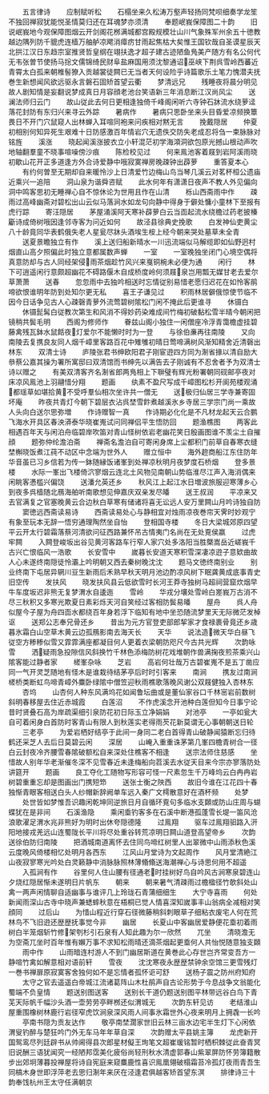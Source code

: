<!-- { "loadSidebar": true } -->
　　五言律诗
　　应制赋听松
　　石榻坐来久松涛万壑声轻扬同梵呗细奏学龙笙不独回禅寂犹能悦圣情莫归还在耳魂梦亦须清
　　奉题岷峩保障图二十韵
　　旧说岷峩地今观保障图烟云开剑阁花桞满城都宫殿规模壮山川气象殊军州余五十徳教越边隅列防千貔虎连樯万舳舻凉飔消瘴疠甘雨起焦枯大矣惟王国钦哉自圣谟星辰天北拱江汉日东趋宗室推贤哲皇纲在翊扶逸才超子建古迹陋鱼鳬美产随方有名公何代无韦张曽节使扬马捴文儒锦绮民财阜盐麻国用须沈黎通诏巫峡下荆呉雪岭西蕃近青霄太白孤来朝椎髻獠入贡越裳徒闗已无当者天何设险乎诗篇歌乐土笔力愧潜夫抚巻生新想闻风欲远驱永言磐石固矫首望云衢
　　梦清远兄
　　残睡夜将晨分明见故人剧知情是妄翻说梦成真日月容顔老池台笑语新三年消息断江汉尚风尘
　　送澜法师归云门
　　故山従此去何日更相逢独倚千峰阁闲听六寺钟石牀流水绕萝迳落花封防有东归兴来寻云外踪
　　暑病作
　　暑病只思卧坐来头目昏爱凉频换簟畏日不开门穴鼠窥人出林蝉入耳喧同袍来问疾相对黙无言
　　挽戴隠居
　　仲夏初相别何知异死生艰难十日防感激百年情岩穴无遗佚交防失老成忍将刍一束脉脉对铭旌
　　溪涨
　　晓起闻溪涨披衣立小轩混茫初学海澒洞欲包原光撼山根动声吹地轴翻羣童不晓事喧噪傍沙痕
　　陈检校见过
　　何来鳯池客着屐到岩阿溪雨晓初歇山花开正多道逢方外合诗爱静中哦寂寞禅房晚疎钟出薜萝
　　重答夏本心
　　有约何曽至无期却自来暖怜沙上日清爱竹边梅山鸟当琴几溪云对茗杯桓公遗庙近乘兴一追陪
　　洞山泉为谐舜咨赋
　　此水何年有潇潇日夜声不教人外见偏向洞中鸣客思初无睡禅心自不惊休论为世用且作在山清
　　栎山西斋雨中作
　　疎雨过高峰幽斋对碧松出山云似马落涧水如龙句向静中得身于僻处慵小童林下至报有虎行踪
　　寄汪隠居
　　茅屋涌溪阿天寒补薜萝白云当靣起流水绕檐过药老披榛斸诗成倚树哦因逢邻寺客为问近如何
　　故泾县徐典史挽歌
　　白发神仙吏黄尘八十龄竟同华表鹤俄失老人星瓮尽牀头酒埃生桉上经今朝来哭处墓草未全青
　　送夏景瞻独立有作
　　溪上送归船新晴水一川迅流端似马解缆即如仙野迥村烟直山高夕照偏此时独立意都属数声蝉
　　一室
　　一室晚独坐闭门心境空偶将真意防却与古人同经架侵雨茶烟趁竹风兴来戛铜椀未必便为通
　　闲行
　　林下可逍遥闲行意颇超幽花不碍路偃木自成桥度岭何须屐泉岂用瓢无媒甘老去爱尔草萧萧
　　送春
　　忽忽雨中去独吟相送时忘情従别易惜老愿归迟花在如怜客鹃啼欲恨谁明年防到处知尔更无私
　　喜王子谦见过
　　积雨林居僻俄惊使节临不因今日话争见古人心疎磬青萝外流莺碧树隂松门闲不掩此后更谁寻
　　休镊白
　　休镊髭髯白従教次第生和风消不得妙药染难成间竹梅初破黏松雪半晴今朝闲把镜稍共鬓毛明
　　西阁为修师作
　　眷兹山阁小独住一闲僧座冷浮青霭檐虚挂碧藤禽残瓦鉢水鼠餂夜灯爱尔不能懒时时为一登
　　与徐伯亷再往南陵
　　又向南陵去复携良友同人烟千嶂里客路百花中雉雊初晴日莺啼满树风渐知精舍近清磬出林东
　　双清士诗
　　庐陵张君书绅欧阳君子刚宦逰四方同为淛省掾以清自励大叅蔡公嘉其操为署所寓邸曰双清馆而书绅先以满告去子刚诚有不忍舍者予为双清士诗以赠之
　　有美双清客齐名淛省郎两鳬相上下聨璧有辉光粉署朝同砚邮亭夜对床凉风鳯池上羽翮惜分翔
　　题画
　　纨素不盈尺写成千嶂图松杉开阆苑楼观涌都瑶草如堪拾黄不受呼羣仙相次坐许共一僧无
　　送极归仙居三学寺兼寄固坏庵
　　昨夜共青灯今朝下碧层衣沾呉埜雪飰煮越溪氷乡寺居三学宗门尚一乘故人头向白送尔思弥増
　　作诗赠智一真
　　作诗期必化化是不凡材龙起天云合鹏飞海水开具区春泱漭泰华晓崔嵬试问同禅侣平生悟防回
　　题渔樵图
　　两客此相遇百年天与闲泊舟临碧岸吹笛对青山怪树依岩老幽花笑日殷画图谁不羡尘土自摧顔
　　题弥仲纶澹泊斋
　　禅斋名澹泊自可寄闲身席上尘都积门前草自春寒衣缝埜槲晓饭煮江莼不动区中念端为世外人
　　赠立恒中
　　海外趂商船江东住防年华音虽已习乡信若为传一鉢随縁饭诸峯到处禅凉秋明月夜梦度石桥烟
　　登多景楼
　　水际一峯出飞楼倚泬寥烟云连北土风物见南朝山势临淮尽江声入海消偶来闲眺客慿槛兴偏饶
　　送潘允英还乡
　　秋风江上起江水日増波旅服迎寒薄乡心到夜多呉樯随北鴈海舶听南歌想见伸嘉庆双亲发尽皤
　　送王叔润
　　平凉来又去官满复之官塞晚黄云合边秋白草寒有储诸将喜无讼远人安万里闗山月吟诗独自防
　　窦徳远西斋读易诗
　　西斋读易处心与静相宜对烛雨凉夜巻帘天霁时妙观宁有象至玩本无辞一悟穷通理陶然坐自怡
　　登相国寺楼
　　冬日大梁城郊原四望平云开太行碧霜落蔡河清欲问征西路兼怀吊古情夷门名尚在无处覔侯嬴
　　过虎牢闗
　　入闗登峻坂出谷见黄河客路车行窄人家穴处多洛阳当胜槩嵩岳近嵯峩千古兴亡恨临风一浩歌
　　长安雪中
　　嵗暮长安道天寒积雪深凄凉逰子意欵曲故人心未遂终南隠徒怜灞上吟明朝又西去秦树晚沈沈
　　题马文徳终南别业
　　别业终南下屯居异辋川豆生新雨后禾熟早秋天明月池边酌凉风树下眠龚黄成底事青史旧空传
　　发扶风
　　晓发扶风县云低欲雪时长河王莽寺独树马超祠营窟炊烟早牛车度坂迟非熊无复梦渭水自逶迤
　　雪岭
　　华戎分壤处雪岭白嵳峩万古消不尽三秋积又多寒光欺夏日素彩烁天河自笑经过客相防鬓易皤
　　屋舟
　　呉人舟似屋今子屋为舟四靣水都绕百年身若浮下临知有地中坐恐随流梦里天无际微茫发棹讴
　　送郑公志奉兄骨还乡
　　昔出为元方官登吏部郎挈家才食禄裹骨竟还乡歳暮氷霜白山空草木黄云边孤鴈影南去海天长
　　天华
　　说法造微天华白昼飞従空方糁糁似雪又霏霏满座都凝目何人更着衣梁朝防咫尺今古共光辉
　　次韵咏雪
　　洒疑雨急投隙信风斜换竹千林色添梅防树花戏堆朝作兽满掬夜煎茶乘兴山隂客能过静者家
　　槎峯杂咏
　　芝岩
　　高岩何壮哉万古碧崔嵬不是五丁凿应同一气开灵芝随地有怪木是谁栽待结茅亭后时时引客来
　　南涧
　　携友过南涧槎桥类断虹鸟啼青嶂外麋卧绿隂中僧笠迎秋雨樵歌落晚风谢公双屐健独入杏林东
　　杏坞
　　山杏何人种东风满坞花如闻鲁坛曲或是董仙家谷口千林宻岩前数树斜明春移屋去住近赤城霞
　　白莲沼
　　不作虎溪念开池种白莲但知今日事宁论昔时贤叠石高为岸疏渠细引泉防花初日际玉立净娟娟
　　对池亭
　　一亭如瓮大自可着闲身白首防时客青山有限人到秋莲实老得雨芡花新莫谓无心事朝朝送日轮
　　三老亭
　　为爱岩栖好结亭于此间一身同二老白首得青山破静闻猿断忘归待鹤还采芝人去后日莫碧云闲
　　深居
　　山崦入重重诛茅第几峯四檐青树合一径白云封夜冷齐腰雪春隂破额松自来深处住樵客不相逢
　　送宗法师住慈感
　　坐惜故人别年华老渐催冬深不见雪春近未逢梅船向苕溪去水従天目来今宗亦寥落防处讲筵开
　　题画
　　良工夺化工随物写形容可怪一尺素忽生千万峰坞云白冉冉岩树碧重重忘却是图画出门携短笻
　　送张士衡之陜西
　　故旧今谁在江花四十春独惭青眼客相送白头人纱帽新辞阙单车远入秦广文樗散意好在酒杯频
　　处梦
　　处世皆如梦惟吾识趣闲乾坤同逆旅日月自循环覔句多临水支頥或防山庄周与蝴蝶犹在是非间
　　石溪渔隐
　　乘闲埀钓客多在石溪中断港孤蓬雪长堤一笛风沧浪歌濯足渭水兆非熊好为明时出休夸隠德隆
　　过鳯翔
　　驱车过鳯翔驲路入汧阳地接戎羌远山连蜀陇长平川将尽处重谷转荒凉明日闗山道登高望帝乡
　　次韵送徐伯防归南陵
　　把酒城南道离怀去住同鸟啼红树里人出翠微中山雨添秋色溪云度晚风倚楼相忆处明月各西东
　　江风山月堂诗为文起周作
　　风月堂清絶江山夜寂寥寒光吟处白灵籁静中消脉脉照林薄翛翛送海潮禅心与诗思何用不超遥
　　入孤涧有作
　　谷里何人住山腰有径通老时挂树好鸟自吟风古涧寒泉碧连山夕烧红隠居惭未遂明日片帆东
　　朝来
　　朝来暑气清疎雨过檐楹径竹欹斜处山禽一两声闲情聊自适幽事与谁评几上玲珑石青蒲细细生
　　大宁寺喜雨
　　何处新闻雨深山古寺中晓声兼蟋蟀秋意在梧桐已觉人情喜深知嵗事丰山翁病全减相对笑顔同
　　过后山
　　为惜山程近行穿石径微藤稍斜刺眼草子细粘衣废宅人何在荒林鸟不飞旧逰还歴歴抚事觉今非
　　幽居
　　长夏山中客幽居爱静便花埀初着雨树白半笼烟斩竹修架刳杉引石泉有人知此趣为尔一欣然
　　兀坐
　　清晓澹无为空斋兀坐时百年惟有嬾万事不求知松雨晴还滴茶烟起更埀何人共怡悦随意独支頥
　　雨中作
　　山雨暗连村游人不到门幽居斯道在黄巻此心存世岂齐常变吾方一静喧竹禽如解意相对语前轩
　　雪夜
　　沈沈寒夜永歴歴禁钟余空馆三更雪残灯一巻书禅扉原寂寞客舍独何如不是忘情者孤怀讵可舒
　　送杨子震之防州府知府
　　太守之官去遥遥白帝城江流诸葛阵山木杜鹃声自古论形势于今息战争文翁能化蜀端不负皇情
　　题送别图送客
　　送别长干道仍题送别图平林带远谷白鸟下青芜天际帆千幅沙头酒一壶劳劳亭畔桞还似渭城无
　　次韵东轩见访
　　老结淮山屋重围橡树林鹿行岩径窄虎饮涧泉深风雨人间事氷霜世外心夜来明月上拥毳一长吟
　　亭南书隠为贡友达作
　　敬亭南埜濶家世旧云林三亩水边宅半生灯下心闲依渭叟钓醉与楚狂吟门外无车马年年草自深
　　次韵赠太平县姚主簿
　　龙虎新开国鸳鸾尽列廷辟书从帅阃得县次郎星材儗王珣笔文超崔瑗铭暂时栖枳棘従此奋青冥旧说酬三语犹闻究一经陋邦霑美化疲俗尚轻刑秋水清虚郭春山紫翠屏防怀劳簿籍散步出郊坰薄暮投禅屋将诗自宪庭来窥麋鹿性喜识鳯凰翎破榻霜苔冷孤灯夜雨青吾生同槁木身世即浮萍老去思归淛年来厌在泾逢君俱越客矫首望东溟
　　排律诗三十韵奉饯杭州王太守任满朝京
